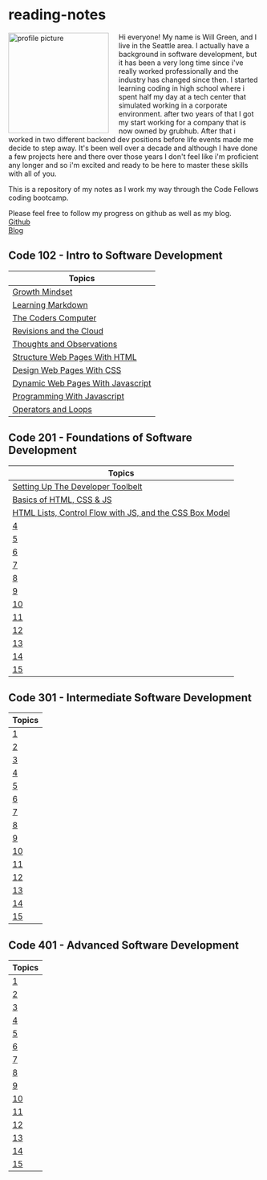 # reading-notes

<img src="https://avatars.githubusercontent.com/u/696086?v=4" alt="profile picture" align="left" width="200" height="200" style="margin-right: 20px;">Hi everyone! My name is Will Green, and I live in the Seattle area. I actually have a background in software development, but it has been a very long time since i've really worked professionally and the industry has changed since then. I started learning coding in high school where i spent half my day at a tech center that simulated working in a corporate environment. after two years of that I got my start working for a company that is now owned by grubhub. After that i worked in two different backend dev positions before life events made me decide to step away. It's been well over a decade and although I have done a few projects here and there over those years I don't feel like i'm proficient any longer and so i'm excited and ready to be here to master these skills with all of you.

This is a repository of my notes as I work my way through the Code Fellows coding bootcamp.

Please feel free to follow my progress on github as well as my blog.  
[Github](https://github.com/tehbillis/)  
[Blog](https://tehbillis.github.io/)

## Code 102 - Intro to Software Development

| Topics                                     |
|--------------------------------------------|
| [Growth Mindset](102/growth-mindset.md)     |
| [Learning Markdown](102/learning-markdown.md) |
| [The Coders Computer](102/the-coders-computer.md) |
| [Revisions and the Cloud](102/revisions-and-the-cloud.md) |
| [Thoughts and Observations](102/thoughts-observations.md) |
| [Structure Web Pages With HTML](102/structure-web-pages-with-html.md) |
| [Design Web Pages With CSS](102/design-web-pages-with-css.md) |
| [Dynamic Web Pages With Javascript](102/dynamic-web-pages-with-javascript.md) |
| [Programming With Javascript](102/programming-with-javascript.md) |
| [Operators and Loops](102/operators-and-loops.md) |

## Code 201 - Foundations of Software Development

| Topics |
|-------|
| [Setting Up The Developer Toolbelt](201/class-01.md) |
| [Basics of HTML, CSS & JS](201/class-02.md) |
| [HTML Lists, Control Flow with JS, and the CSS Box Model](201/class-03.md) |
| [4]() |
| [5]() |
| [6]() |
| [7]() |
| [8]() |
| [9]() |
| [10]() |
| [11]() |
| [12]() |
| [13]() |
| [14]() |
| [15]() |

## Code 301 - Intermediate Software Development

| Topics |
|-------|
| [1]() |
| [2]() |
| [3]() |
| [4]() |
| [5]() |
| [6]() |
| [7]() |
| [8]() |
| [9]() |
| [10]() |
| [11]() |
| [12]() |
| [13]() |
| [14]() |
| [15]() |

## Code 401 - Advanced Software Development

| Topics |
|-------|
| [1]() |
| [2]() |
| [3]() |
| [4]() |
| [5]() |
| [6]() |
| [7]() |
| [8]() |
| [9]() |
| [10]() |
| [11]() |
| [12]() |
| [13]() |
| [14]() |
| [15]() |
